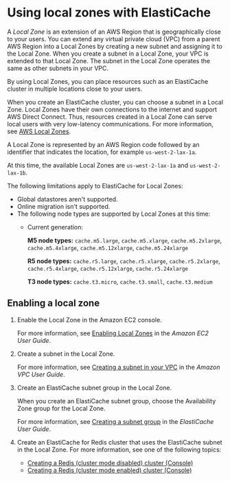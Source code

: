 # Using local zones with ElastiCache<a name="Local_zones"></a>

A *Local Zone* is an extension of an AWS Region that is geographically close to your users\. You can extend any virtual private cloud \(VPC\) from a parent AWS Region into a Local Zones by creating a new subnet and assigning it to the Local Zone\. When you create a subnet in a Local Zone, your VPC is extended to that Local Zone\. The subnet in the Local Zone operates the same as other subnets in your VPC\.

By using Local Zones, you can place resources such as an ElastiCache cluster in multiple locations close to your users\. 

When you create an ElastiCache cluster, you can choose a subnet in a Local Zone\. Local Zones have their own connections to the internet and support AWS Direct Connect\. Thus, resources created in a Local Zone can serve local users with very low\-latency communications\. For more information, see [AWS Local Zones](https://aws.amazon.com/about-aws/global-infrastructure/localzones/)\. 

A Local Zone is represented by an AWS Region code followed by an identifier that indicates the location, for example `us-west-2-lax-1a`\.

At this time, the available Local Zones are `us-west-2-lax-1a` and `us-west-2-lax-1b`\.

The following limitations apply to ElastiCache for Local Zones:
+ Global datastores aren't supported\.
+ Online migration isn't supported\.
+ The following node types are supported by Local Zones at this time: 
  + Current generation: 

    **M5 node types:** `cache.m5.large`, `cache.m5.xlarge`, `cache.m5.2xlarge`, `cache.m5.4xlarge`, `cache.m5.12xlarge`, `cache.m5.24xlarge` 

    **R5 node types:** `cache.r5.large`, `cache.r5.xlarge`, `cache.r5.2xlarge`, `cache.r5.4xlarge`, `cache.r5.12xlarge`, `cache.r5.24xlarge`

    **T3 node types:** `cache.t3.micro`, `cache.t3.small`, `cache.t3.medium`

## Enabling a local zone<a name="Local_zones-using"></a>

1. Enable the Local Zone in the Amazon EC2 console\.

   For more information, see [Enabling Local Zones](https://docs.aws.amazon.com/AWSEC2/latest/UserGuide/using-regions-availability-zones.html#enable-zone-group) in the *Amazon EC2 User Guide*\.

1. Create a subnet in the Local Zone\.

   For more information, see [Creating a subnet in your VPC](https://docs.aws.amazon.com/vpc/latest/userguide/working-with-vpcs.html#AddaSubnet) in the *Amazon VPC User Guide*\.

1. Create an ElastiCache subnet group in the Local Zone\.

   When you create an ElastiCache subnet group, choose the Availability Zone group for the Local Zone\.

   For more information, see [Creating a subnet group](https://docs.aws.amazon.com/AmazonElastiCache/latest/red-ug/SubnetGroups.Creating.html) in the *ElastiCache User Guide*\.

1. Create an ElastiCache for Redis cluster that uses the ElastiCache subnet in the Local Zone\. For more information, see one of the following topics:
   +  [Creating a Redis \(cluster mode disabled\) cluster \(Console\)](GettingStarted.CreateCluster.md#Clusters.Create.CON.Redis-gs)
   +  [Creating a Redis \(cluster mode enabled\) cluster \(Console\)](Clusters.Create.md#Clusters.Create.CON.RedisCluster)